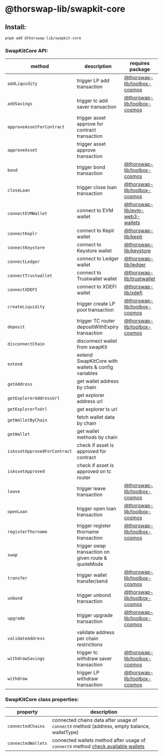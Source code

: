 # @thorswap-lib/swapkit-core

## Install:

```bash
pnpm add @thorswap-lib/swapkit-core
```

### SwapKitCore API:

| method                       | description                                         | requires package                                  |
| ---------------------------- | --------------------------------------------------- | ------------------------------------------------- |
| `addLiquidity`               | trigger LP add transaction                          | [@thorswap-lib/toolbox-cosmos](../toolbox-cosmos) |
| `addSavings`                 | trigger tc add saver transaction                    | [@thorswap-lib/toolbox-cosmos](../toolbox-cosmos) |
| `approveAssetForContract`    | trigger asset approve for contract transaction      |                                                   |
| `approveAsset`               | trigger asset approve transaction                   |                                                   |
| `bond`                       | trigger bond transaction                            | [@thorswap-lib/toolbox-cosmos](../toolbox-cosmos) |
| `closeLoan`                  | trigger close loan transaction                      | [@thorswap-lib/toolbox-cosmos](../toolbox-cosmos) |
| `connectEVMWallet`           | connect to EVM wallet                               | [@thorswap-lib/evm-web3-wallets](../evm-web3-wallets) |
| `connectKeplr`               | connect to Keplr wallet                             | [@thorswap-lib/keplr](../keplr) |
| `connectKeystore`            | connect to Keystore wallet                          | [@thorswap-lib/keystore](../keystore)             |
| `connectLedger`              | connect to Ledger wallet                            | [@thorswap-lib/ledger](../ledger)                 |
| `connectTrustwallet`         | connect to Trustwallet wallet                       | [@thorswap-lib/trustwallet](../trustwallet)       |
| `connectXDEFI`               | connect to XDEFI wallet                             | [@thorswap-lib/xdefi](../xdefi) |
| `createLiquidity`            | trigger create LP pool transaction                  | [@thorswap-lib/toolbox-cosmos](../toolbox-cosmos) |
| `deposit`                    | trigger TC router depositWithExpiry transaction     | [@thorswap-lib/toolbox-cosmos](../toolbox-cosmos) |
| `disconnectChain`            | disconnect wallet from swapKit                      |                                                   |
| `extend`                     | extend SwapKitCore with wallets & config variables  |                                                   |
| `getAddress`                 | get wallet address by chain                         |                                                   |
| `getExplorerAddressUrl`      | get explorer address url                            |                                                   |
| `getExplorerTxUrl`           | get explorer tx url                                 |                                                   |
| `getWalletByChain`           | fetch wallet data by chain                          |                                                   |
| `getWallet`                  | get wallet methods by chain                         |                                                   |
| `isAssetApprovedForContract` | check if asset is approved for contract             |                                                   |
| `isAssetApproved`            | check if asset is approved on tc router             |                                                   |
| `leave`                      | trigger leave transaction                           | [@thorswap-lib/toolbox-cosmos](../toolbox-cosmos) |
| `openLoan`                   | trigger open loan transaction                       | [@thorswap-lib/toolbox-cosmos](../toolbox-cosmos) |
| `registerThorname`           | trigger register thorname transaction               | [@thorswap-lib/toolbox-cosmos](../toolbox-cosmos) |
| `swap`                       | trigger swap transaction on given route & quoteMode |                                                   |
| `transfer`                   | trigger wallet transfer/send                        | [@thorswap-lib/toolbox-cosmos](../toolbox-cosmos) |
| `unbond`                     | trigger unbond transaction                          | [@thorswap-lib/toolbox-cosmos](../toolbox-cosmos) |
| `upgrade`                    | trigger upgrade transaction                         | [@thorswap-lib/toolbox-cosmos](../toolbox-cosmos) |
| `validateAddress`            | validate address per chain restrictions             |                                                   |
| `withdrawSavings`            | trigger tc withdraw saver transaction               | [@thorswap-lib/toolbox-cosmos](../toolbox-cosmos) |
| `withdraw`                   | trigger LP withdraw transaction                     | [@thorswap-lib/toolbox-cosmos](../toolbox-cosmos) |

### SwapKitCore class properties:

| property           | description                                                                                          |
| ------------------ | ---------------------------------------------------------------------------------------------------- |
| `connectedChains`  | connected chains data after usage of `connectX` method (address, empty balance, walletType)          |
| `connectedWallets` | connected wallets method after usage of `connectX` method [check available wallets](../../#packages) |
